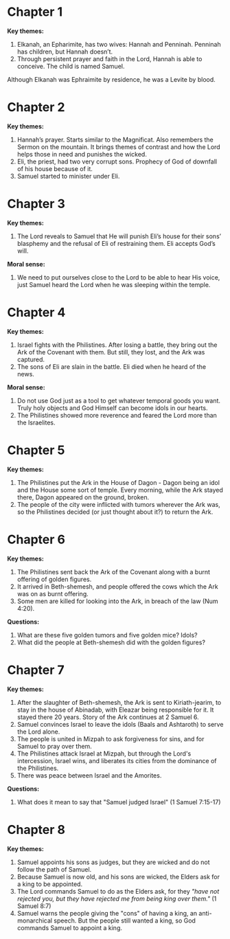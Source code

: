 # Chapter 1
**Key themes:**
1. Elkanah, an Epharimite, has two wives: Hannah and Penninah. Penninah has children, but Hannah doesn’t.
2. Through persistent prayer and faith in the Lord, Hannah is able to conceive. The child is named Samuel.

Although Elkanah was Ephraimite by residence, he was a Levite by blood.
# Chapter 2
**Key themes:**
1. Hannah’s prayer. Starts similar to the Magnificat. Also remembers the Sermon on the mountain. It brings themes of contrast and how the Lord helps those in need and punishes the wicked.
2. Eli, the priest, had two very corrupt sons. Prophecy of God of downfall of his house because of it.
3. Samuel started to minister under Eli.
# Chapter 3
**Key themes:**
1. The Lord reveals to Samuel that He will punish Eli’s house for their sons’ blasphemy and the refusal of Eli of restraining them. Eli accepts God’s will.

**Moral sense:**
1. We need to put ourselves close to the Lord to be able to hear His voice, just Samuel heard the Lord when he was sleeping within the temple.
# Chapter 4
**Key themes:**
1. Israel fights with the Philistines. After losing a battle, they bring out the Ark of the Covenant with them. But still, they lost, and the Ark was captured.
2. The sons of Eli are slain in the battle. Eli died when he heard of the news.

**Moral sense:**
1. Do not use God just as a tool to get whatever temporal goods you want. Truly holy objects and God Himself can become idols in our hearts.
2. The Philistines showed more reverence and feared the Lord more than the Israelites.
# Chapter 5
**Key themes:**
1. The Philistines put the Ark in the House of Dagon - Dagon being an idol and the House some sort of temple. Every morning, while the Ark stayed there, Dagon appeared on the ground, broken.
2. The people of the city were inflicted with tumors wherever the Ark was, so the Philistines decided (or just thought about it?) to return the Ark.
# Chapter 6
**Key themes:**
1. The Philistines sent back the Ark of the Covenant along with a burnt offering of golden figures.
2. It arrived in Beth-shemesh, and people offered the cows which the Ark was on as burnt offering.
3. Some men are killed for looking into the Ark, in breach of the law (Num 4:20).

**Questions:**
1. What are these five golden tumors and five golden mice? Idols?
2. What did the people at Beth-shemesh did with the golden figures?
# Chapter 7
**Key themes:**
1. After the slaughter of Beth-shemesh, the Ark is sent to Kiriath-jearim, to stay in the house of Abinadab, with Eleazar being responsible for it. It stayed there 20 years. Story of the Ark continues at 2 Samuel 6.
2. Samuel convinces Israel to leave the idols (Baals and Ashtaroth) to serve the Lord alone.
3. The people is united in Mizpah to ask forgiveness for sins, and for Samuel to pray over them.
4. The Philistines attack Israel at Mizpah, but through the Lord's intercession, Israel wins, and liberates its cities from the dominance of the Philistines.
5. There was peace between Israel and the Amorites.

**Questions:**
1. What does it mean to say that "Samuel judged Israel" (1 Samuel 7:15-17)
# Chapter 8
**Key themes:**
1. Samuel appoints his sons as judges, but they are wicked and do not follow the path of Samuel.
2. Because Samuel is now old, and his sons are wicked, the Elders ask for a king to be appointed.
3. The Lord commands Samuel to do as the Elders ask, for they *"have not rejected you, but they have rejected me from being king over them."* (1 Samuel 8:7)
4. Samuel warns the people giving the "cons" of having a king, an anti-monarchical speech. But the people still wanted a king, so God commands Samuel to appoint a king.